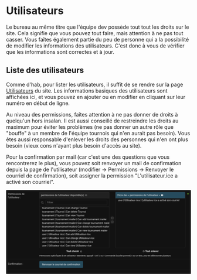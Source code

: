 # Utilisateurs

Le bureau au même titre que l'équipe dev possède tout tout les droits sur le
site. Cela signifie que vous pouvez tout faire, mais attention à ne pas tout
casser. Vous faîtes également partie du peu de personne qui a la possibilité de
modifier les informations des utilisateurs. C'est donc à vous de vérifier que
les informations sont correctes et à jour.

## Liste des utilisateurs

Comme d'hab, pour lister les utilisateurs, il suffit de se rendre sur la page
[Utilisateurs](https://api.insalan.fr/v1/admin/user/user/) du site. Les
informations basiques des utilisateurs sont affichées ici, et vous pouvez en
ajouter ou en modifier en cliquant sur leur numéro en début de ligne.

Au niveau des permissions, faîtes attention à ne pas donner de droits à
quelqu'un hors insalan. Il est aussi conseillé de restreindre les droits au
maximum pour éviter les problèmes (ne pas donner un autre rôle que "bouffe" à un
membre de l'équipe tournois qui n'en aurait pas besoin). Vous êtes aussi
responsable d'enlever les droits des personnes qui n'en ont plus besoin (vieux
cons n'ayant plus besoin d'accès au site).

Pour la confirmation par mail (car c'est une des questions que vous rencontrerez
le plus), vous pouvez soit renvoyer un mail de confirmation depuis la page de
l'utilisateur (modifier -> Permissions -> Renvoyer le courriel de confirmation),
soit assigner la permission "L'utilisateur.ice a activé son courriel".

![Permissions](../assets/images/permissions.png)
